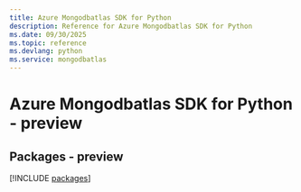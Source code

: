 ```yaml
---
title: Azure Mongodbatlas SDK for Python
description: Reference for Azure Mongodbatlas SDK for Python
ms.date: 09/30/2025
ms.topic: reference
ms.devlang: python
ms.service: mongodbatlas
---
```

# Azure Mongodbatlas SDK for Python - preview
## Packages - preview
[!INCLUDE [packages](mongodbatlas-index.md)]